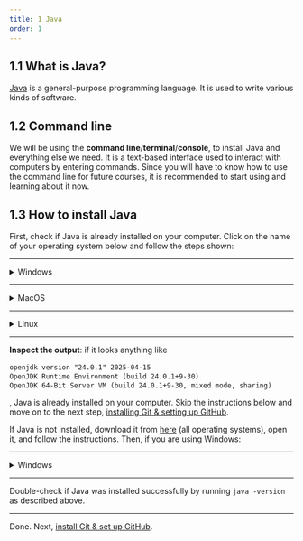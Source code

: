 ```yaml
---
title: 1 Java
order: 1
---
```

## 1.1 What is Java?
[Java](https://en.wikipedia.org/wiki/Java_(programming_language)) is a general-purpose programming language. It is used to write various kinds of software.

## 1.2 Command line
We will be using the **command line**/**terminal**/**console**, to install Java and everything else we need. It is a text-based interface used to interact with computers by entering commands. Since you will have to know how to use the command line for future courses, it is recommended to start using and learning about it now.

## 1.3 How to install Java
First, check if Java is already installed on your computer. Click on the name of your operating system below and follow the steps shown:

---

<details>
<summary>Windows</summary>

<ol>
<li>open the application <b>Command Prompt</b></li>
<li>type or paste <code>java -version</code> and press enter</li>
</ol>

<img src="img/check_java_installed_win.jpg" alt="check if Java is installed on MacOS" width="60%" height="auto">
<br>
<small>image taken from https://www.wikihow.com/Check-Your-Java-Version-in-the-Windows-Command-Line, 08/10/2025</small>

</details>

---

<details>
<summary>MacOS</summary>
<ol>
<li>open the application <b>Terminal</b></li>
<li>type or paste <code>java -version</code> and press enter</li>
</ol>

<img src="img/check_java_installed_macos.jpg" alt="check if Java is installed on MacOS" width="60%" height="auto">
<br>
<small>image taken from https://www.wikihow.com/Check-Java-Version-on-a-Mac, 08/10/2025</small>

</details>

---

<details>
<summary>Linux</summary>

you know what you're doing :D
<br>
<ol>
<li>open the application <b>terminal</b></li>
<li>type or paste <code>java -version</code> and press enter</li>
</ol>

</details>

---

**Inspect the output**: if it looks anything like
```
openjdk version "24.0.1" 2025-04-15
OpenJDK Runtime Environment (build 24.0.1+9-30)
OpenJDK 64-Bit Server VM (build 24.0.1+9-30, mixed mode, sharing)
```
, Java is already installed on your computer. Skip the instructions below and move on to the next step, [installing Git & setting up GitHub](git.md).


If Java is not installed, download it from [here](https://www.java.com/en/download/) (all operating systems), open it, and follow the instructions. Then, if you are using Windows:

---

<details>
<summary>Windows</summary>

Check if the <code>JAVA_HOME</code> variable is set. It allows other software to see your Java installation.
<br>
<ol>
<li>type or paste 'advanced system settings' into the start menu</li>
<li>click on 'view advanced system settings'</li>
<li>go to the 'advanced' tab</li>
<li>click on 'environment variables'</li>
<br>
<img src="img/set_java_home_win.png" alt="set JAVA_HOME on Windows" width="60%" height="auto">
<br>
<li>if <code>JAVA_HOME</code> exists under 'system variables' and has a value similar to <code>C:\Program Files\Java\jdk-21</code>, it is already set. Go to the next step, <a href="{{ '/git/' | relative_url }}">installing Git</a>. Else:</li>
<li>click the 'new' button under the 'system variables' section</li>
<li>set name to <code>JAVA_HOME</code></li>
<li>set value to the location of your Java installation, which should look something like <code>C:\Program Files\Java\jdk-21</code>. If you do not know the location, find it using File Explorer</li>
<br>
<img src="img/set_java_home_win1.png" alt="set JAVA_HOME on Windows cont." width="60%" height="auto">
<br>
<li>to test if the variable has been set correctly, go back to the command prompt and type or paste <code>echo %JAVA_HOME%</code> and press enter; check the output</li>
</ol>
<br>
<small>images taken from https://mkyong.com/java/how-to-set-java_home-on-windows-10/, 08/10/2025</small>

</details>

---

Double-check if Java was installed successfully by running `java -version` as described above.

---

Done. Next, [install Git & set up GitHub](git.md).
